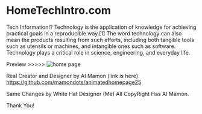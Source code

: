 # HomeTechIntro.com
Tech  Information!?
Technology is the application of knowledge for achieving practical goals in a reproducible way.[1] The word technology can also mean the products resulting from such efforts, including both tangible tools such as utensils or machines, and intangible ones such as software. Technology plays a critical role in science, engineering, and everyday life.

Preview >>>>>
![home page](https://user-images.githubusercontent.com/97239651/230782406-0eee4145-236b-4aed-bb4b-24fdad64e30a.PNG)

Real Creator and Designer by AI Mamon (link is here)
https://github.com/mamondots/animatedhomepage25

Same Changes by White Hat Designer (Me)
All CopyRight Has AI Mamon.

Thank You!
